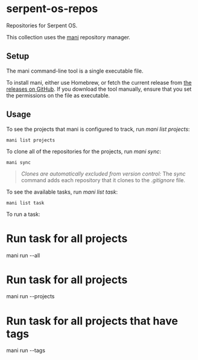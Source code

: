 # serpent-os-repos

Repositories for Serpent OS.

This collection uses the [mani](https://manicli.com/) repository manager.

## Setup

The mani command-line tool is a single executable file.

To install mani, either use Homebrew, or fetch the current release from [the releases on GitHub](https://github.com/alajmo/mani/releases). If you download the tool manually, ensure that you set the permissions on the file as executable.

## Usage

To see the projects that mani is configured to track, run *mani list projects*:

    mani list projects

To clone all of the repositories for the projects, run *mani sync*:

    mani sync

> *Clones are automatically excluded from version control:* The *sync* command adds each repository that it clones to the *.gitignore* file.

To see the available tasks, run *mani list task*:

    mani list task

To run a task:

  # Run task <task> for all projects
  mani run <task> --all

  # Run task <task> for all projects <project>
  mani run <task> --projects <project>

  # Run task <task> for all projects that have tags <tag>
  mani run <task> --tags <tag>